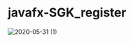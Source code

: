 # javafx-SGK_register
![2020-05-31 (1)](https://user-images.githubusercontent.com/44645029/83351853-421b0680-a350-11ea-8bd2-95caeb51b774.png)
